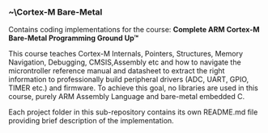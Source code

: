 ### ~\Cortex-M Bare-Metal</br>
Contains coding implementations for the course: **Complete ARM Cortex-M Bare-Metal Programming Ground Up™**

This course teaches Cortex-M Internals, Pointers, Structures, Memory Navigation, Debugging, CMSIS,Assembly etc and how to navigate the microntroller reference manual and datasheet to extract the right information to professionally build peripheral drivers (ADC, UART, GPIO, TIMER etc.) and firmware. To achieve this goal, no libraries are used in this course, purely ARM Assembly Language and bare-metal embedded C.

Each project folder in this sub-repository contains its own README.md file providing brief description of the implementation.
